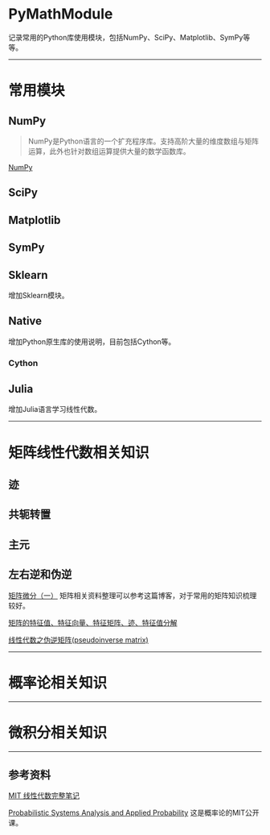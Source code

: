 # PyMathModule

记录常用的Python库使用模块，包括NumPy、SciPy、Matplotlib、SymPy等等。

---
# 常用模块

## NumPy

> NumPy是Python语言的一个扩充程序库。支持高阶大量的维度数组与矩阵运算，此外也针对数组运算提供大量的数学函数库。

[NumPy](https://zh.wikipedia.org/wiki/NumPy)

## SciPy

## Matplotlib

## SymPy

## Sklearn
增加Sklearn模块。

## Native
增加Python原生库的使用说明，目前包括Cython等。

### Cython

## Julia
增加Julia语言学习线性代数。

---
# 矩阵线性代数相关知识

## 迹

## 共轭转置

## 主元

## 左右逆和伪逆

[矩阵微分（一）](https://www.qiujiawei.com/matrix-calculus-1/) 矩阵相关资料整理可以参考这篇博客，对于常用的矩阵知识梳理较好。

[矩阵的特征值、特征向量、特征矩阵、迹、特征值分解](https://www.qiujiawei.com/linear-algebra-6/)

[线性代数之伪逆矩阵(pseudoinverse matrix)](https://www.qiujiawei.com/linear-algebra-16/)

---
# 概率论相关知识

---
# 微积分相关知识

---
## 参考资料

[MIT 线性代数完整笔记](https://github.com/apachecn/math)

[Probabilistic Systems Analysis and Applied Probability](https://ocw.mit.edu/courses/electrical-engineering-and-computer-science/6-041-probabilistic-systems-analysis-and-applied-probability-fall-2010/) 这是概率论的MIT公开课。


